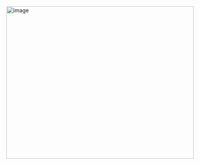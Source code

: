 <img width="488" height="399" alt="image" src="https://github.com/user-attachments/assets/0e4eb761-713d-478a-bb4c-650c5800c598" />

